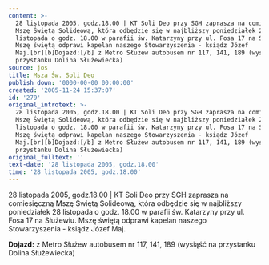 ```yaml
---
content: >-
  28 listopada 2005, godz.18.00 | KT Soli Deo przy SGH zaprasza na comiesięczną
  Mszę Świętą Solideową, która odbędzie się w najbliższy poniedziałek 28
  listopada o godz. 18.00 w parafii św. Katarzyny przy ul. Fosa 17 na Służewiu.
  Mszę świętą odprawi kapelan naszego Stowarzyszenia - ksiądz Józef
  Maj.[br][b]Dojazd:[/b] z Metro Służew autobusem nr 117, 141, 189 (wysiąść na
  przystanku Dolina Służewiecka)
source: jos
title: Msza Św. Soli Deo
publish_down: '0000-00-00 00:00:00'
created: '2005-11-24 15:37:07'
id: '279'
original_introtext: >-
  28 listopada 2005, godz.18.00 | KT Soli Deo przy SGH zaprasza na comiesięczną
  Mszę Świętą Solideową, która odbędzie się w najbliższy poniedziałek 28
  listopada o godz. 18.00 w parafii św. Katarzyny przy ul. Fosa 17 na Służewiu.
  Mszę świętą odprawi kapelan naszego Stowarzyszenia - ksiądz Józef
  Maj.[br][b]Dojazd:[/b] z Metro Służew autobusem nr 117, 141, 189 (wysiąść na
  przystanku Dolina Służewiecka)
original_fulltext: ''
text-date: '28 listopada 2005, godz.18.00'
time: '28 listopada 2005, godz.18.00'
---
```

28 listopada 2005, godz.18.00 | KT Soli Deo przy SGH zaprasza na comiesięczną Mszę Świętą Solideową, która odbędzie się w najbliższy poniedziałek 28 listopada o godz. 18.00 w parafii św. Katarzyny przy ul. Fosa 17 na Służewiu. Mszę świętą odprawi kapelan naszego Stowarzyszenia - ksiądz Józef Maj.

**Dojazd:** z Metro Służew autobusem nr 117, 141, 189 (wysiąść na przystanku Dolina Służewiecka)

<!--{{json:{"created_date":"2005-11-24 15:37:07","publish_down":"0000-00-00 00:00:00","id":"279"}}}-->